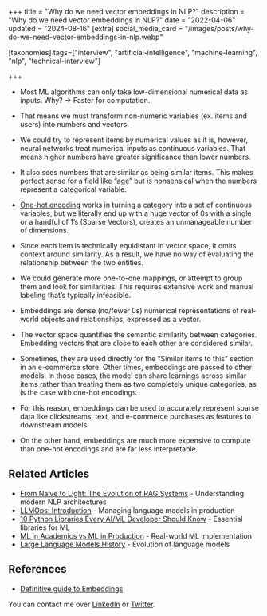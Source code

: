 +++
title = "Why do we need vector embeddings in NLP?"
description = "Why do we need vector embeddings in NLP?"
date = "2022-04-06"
updated = "2024-08-16"
[extra]
social_media_card = "/images/posts/why-do-we-need-vector-embeddings-in-nlp.webp"

[taxonomies]
tags=["interview", "artificial-intelligence", "machine-learning", "nlp", "technical-interview"]

+++

- Most ML algorithms can only take low-dimensional numerical data as inputs. Why? → Faster for computation.
- That means we must transform non-numeric variables (ex. items and users) into numbers and vectors.
- We could try to represent items by numerical values as it is, however, neural networks treat numerical inputs as continuous variables. That means higher numbers have greater significance than lower numbers.
- It also sees numbers that are similar as being similar items. This makes perfect sense for a field like “age” but is nonsensical when the numbers represent a categorical variable.

- [One-hot encoding](https://www.educative.io/blog/one-hot-encoding) works in turning a category into a set of continuous variables, but we literally end up with a huge vector of 0s with a single or a handful of 1’s (Sparse Vectors), creates an unmanageable number of dimensions.
- Since each item is technically equidistant in vector space, it omits context around similarity. As a result, we have no way of evaluating the relationship between the two entities.
- We could generate more one-to-one mappings, or attempt to group them and look for similarities. This requires extensive work and manual labeling that’s typically infeasible.
- Embeddings are dense (no/fewer 0s) numerical representations of real-world objects and relationships, expressed as a vector.
- The vector space quantifies the semantic similarity between categories. Embedding vectors that are close to each other are considered similar.
- Sometimes, they are used directly for the “Similar items to this” section in an e-commerce store. Other times, embeddings are passed to other models. In those cases, the model can share learnings across similar items rather than treating them as two completely unique categories, as is the case with one-hot encodings.
- For this reason, embeddings can be used to accurately represent sparse data like clickstreams, text, and e-commerce purchases as features to downstream models.
- On the other hand, embeddings are much more expensive to compute than one-hot encodings and are far less interpretable.

## Related Articles

- [From Naive to Light: The Evolution of RAG Systems](@/blog/evolution-rag.md) - Understanding modern NLP architectures
- [LLMOps: Introduction](@/blog/llmops-introduction.md) - Managing language models in production
- [10 Python Libraries Every AI/ML Developer Should Know](@/blog/10-python-libraries-every-aiml-developer-should-know.md) - Essential libraries for ML
- [ML in Academics vs ML in Production](@/blog/ml-academics-vs-ml-production.md) - Real-world ML implementation
- [Large Language Models History](@/blog/large-language-models-history.md) - Evolution of language models

## References

- [Definitive guide to Embeddings](https://www.featureform.com/post/the-definitive-guide-to-embeddings)

You can contact me over [LinkedIn](https://www.linkedin.com/in/soumendrak/) or [Twitter](https://twitter.com/soumendrak_).
